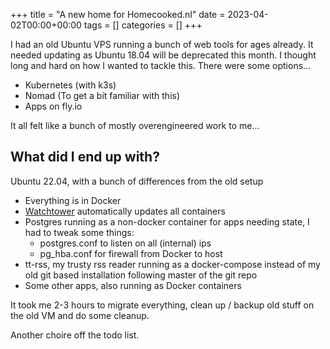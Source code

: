 +++
title = "A new home for Homecooked.nl"
date = 2023-04-02T00:00+00:00
tags = []
categories = []
+++

I had an old Ubuntu VPS running a bunch of web tools for ages already. It needed updating as Ubuntu 18.04 will be deprecated this month. I thought long and hard on how I wanted to tackle this. There were some options...

- Kubernetes (with k3s)
- Nomad (To get a bit familiar with this)
- Apps on fly.io

It all felt like a bunch of mostly overengineered work to me...

## What did I end up with?

Ubuntu 22.04, with a bunch of differences from the old setup

- Everything is in Docker
- [Watchtower](https://containrrr.dev/watchtower/) automatically updates all containers
- Postgres running as a non-docker container for apps needing state, I had to tweak some things:
  - postgres.conf to listen on all (internal) ips
  - pg_hba.conf for firewall from Docker to host
- tt-rss, my trusty rss reader running as a docker-compose instead of my old git based installation following master of the git repo
- Some other apps, also running as Docker containers

It took me 2-3 hours to migrate everything, clean up / backup old stuff on the old VM and do some cleanup.

Another choire off the todo list.
